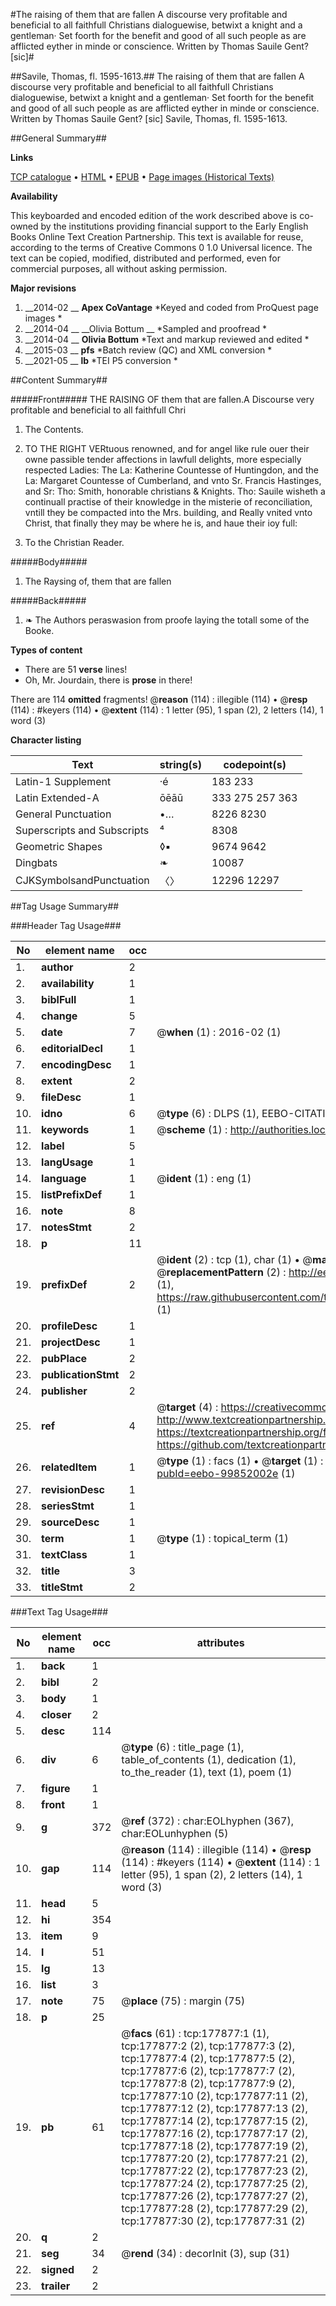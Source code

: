 #The raising of them that are fallen A discourse very profitable and beneficial to all faithfull Christians dialoguewise, betwixt a knight and a gentleman· Set foorth for the benefit and good of all such people as are afflicted eyther in minde or conscience. Written by Thomas Sauile Gent? [sic]#

##Savile, Thomas, fl. 1595-1613.##
The raising of them that are fallen A discourse very profitable and beneficial to all faithfull Christians dialoguewise, betwixt a knight and a gentleman· Set foorth for the benefit and good of all such people as are afflicted eyther in minde or conscience. Written by Thomas Sauile Gent? [sic]
Savile, Thomas, fl. 1595-1613.

##General Summary##

**Links**

[TCP catalogue](http://www.ota.ox.ac.uk/tcp/)  • 
[HTML](http://tei.it.ox.ac.uk/tcp/Texts-HTML/free/B15/B15648.html)  • 
[EPUB](http://tei.it.ox.ac.uk/tcp/Texts-EPUB/free/B15/B15648.epub) • 
[Page images (Historical Texts)](https://historicaltexts.jisc.ac.uk/eebo-99852002e)

**Availability**

This keyboarded and encoded edition of the work described above is co-owned by the
    institutions providing financial support to the Early English Books Online Text Creation
    Partnership. This text is available for reuse, according to the terms of  Creative Commons 0 1.0 Universal
    licence. The text can be copied, modified, distributed and performed, even for commercial
    purposes, all without asking permission.

**Major revisions**

1. __2014-02 __ __Apex CoVantage__ *Keyed and coded from ProQuest page images *
1. __2014-04 __ __Olivia Bottum __ *Sampled and proofread *
1. __2014-04 __ __Olivia Bottum__ *Text and markup reviewed and edited *
1. __2015-03 __ __pfs__ *Batch review (QC) and XML conversion *
1. __2021-05 __ __lb__ *TEI P5 conversion *

##Content Summary##

#####Front#####
THE RAISING OF them that are fallen.A Discourse very profitable and beneficial to all faithfull Chri
1. The Contents.

1. TO THE RIGHT VERtuous renowned, and for angel like rule ouer their owne passible tender affections in lawfull delights, more especially respected Ladies: The La: Katherine Countesse of Huntingdon, and the La: Margaret Countesse of Cumberland, and vnto Sr. Francis Hastinges, and Sr: Tho: Smith, honorable christians & Knights. Tho: Sauile wisheth a continuall practise of their knowledge in the misterie of reconciliation, vntill they be compacted into the Mrs. building, and Really vnited vnto Christ, that finally they may be where he is, and haue their ioy full:

1. To the Christian Reader.

#####Body#####

1. The Raysing of, them that are fallen

#####Back#####

1. ❧ The Authors peraswasion from proofe laying the totall some of the Booke.

**Types of content**

  * There are 51 **verse** lines!
  * Oh, Mr. Jourdain, there is **prose** in there!

There are 114 **omitted** fragments! 
 @__reason__ (114) : illegible (114)  •  @__resp__ (114) : #keyers (114)  •  @__extent__ (114) : 1 letter (95), 1 span (2), 2 letters (14), 1 word (3)

**Character listing**


|Text|string(s)|codepoint(s)|
|---|---|---|
|Latin-1 Supplement|·é|183 233|
|Latin Extended-A|ōēāū|333 275 257 363|
|General Punctuation|•…|8226 8230|
|Superscripts             and Subscripts|⁴|8308|
|Geometric Shapes|◊▪|9674 9642|
|Dingbats|❧|10087|
|CJKSymbolsandPunctuation|〈〉|12296 12297|

##Tag Usage Summary##

###Header Tag Usage###

|No|element name|occ|attributes|
|---|---|---|---|
|1.|__author__|2||
|2.|__availability__|1||
|3.|__biblFull__|1||
|4.|__change__|5||
|5.|__date__|7| @__when__ (1) : 2016-02 (1)|
|6.|__editorialDecl__|1||
|7.|__encodingDesc__|1||
|8.|__extent__|2||
|9.|__fileDesc__|1||
|10.|__idno__|6| @__type__ (6) : DLPS (1), EEBO-CITATION (1), VID (1), EEBO-PROQUEST (1), STC (2)|
|11.|__keywords__|1| @__scheme__ (1) : http://authorities.loc.gov/ (1)|
|12.|__label__|5||
|13.|__langUsage__|1||
|14.|__language__|1| @__ident__ (1) : eng (1)|
|15.|__listPrefixDef__|1||
|16.|__note__|8||
|17.|__notesStmt__|2||
|18.|__p__|11||
|19.|__prefixDef__|2| @__ident__ (2) : tcp (1), char (1)  •  @__matchPattern__ (2) : ([0-9\-]+):([0-9IVX]+) (1), (.+) (1)  •  @__replacementPattern__ (2) : http://eebo.chadwyck.com/downloadtiff?vid=$1&page=$2 (1), https://raw.githubusercontent.com/textcreationpartnership/Texts/master/tcpchars.xml#$1 (1)|
|20.|__profileDesc__|1||
|21.|__projectDesc__|1||
|22.|__pubPlace__|2||
|23.|__publicationStmt__|2||
|24.|__publisher__|2||
|25.|__ref__|4| @__target__ (4) : https://creativecommons.org/publicdomain/zero/1.0/ (1), http://www.textcreationpartnership.org/docs/. (1), https://textcreationpartnership.org/faq/#faq05 (1), https://github.com/textcreationpartnership (1)|
|26.|__relatedItem__|1| @__type__ (1) : facs (1)  •  @__target__ (1) : https://data.historicaltexts.jisc.ac.uk/view?pubId=eebo-99852002e (1)|
|27.|__revisionDesc__|1||
|28.|__seriesStmt__|1||
|29.|__sourceDesc__|1||
|30.|__term__|1| @__type__ (1) : topical_term (1)|
|31.|__textClass__|1||
|32.|__title__|3||
|33.|__titleStmt__|2||


###Text Tag Usage###

|No|element name|occ|attributes|
|---|---|---|---|
|1.|__back__|1||
|2.|__bibl__|2||
|3.|__body__|1||
|4.|__closer__|2||
|5.|__desc__|114||
|6.|__div__|6| @__type__ (6) : title_page (1), table_of_contents (1), dedication (1), to_the_reader (1), text (1), poem (1)|
|7.|__figure__|1||
|8.|__front__|1||
|9.|__g__|372| @__ref__ (372) : char:EOLhyphen (367), char:EOLunhyphen (5)|
|10.|__gap__|114| @__reason__ (114) : illegible (114)  •  @__resp__ (114) : #keyers (114)  •  @__extent__ (114) : 1 letter (95), 1 span (2), 2 letters (14), 1 word (3)|
|11.|__head__|5||
|12.|__hi__|354||
|13.|__item__|9||
|14.|__l__|51||
|15.|__lg__|13||
|16.|__list__|3||
|17.|__note__|75| @__place__ (75) : margin (75)|
|18.|__p__|25||
|19.|__pb__|61| @__facs__ (61) : tcp:177877:1 (1), tcp:177877:2 (2), tcp:177877:3 (2), tcp:177877:4 (2), tcp:177877:5 (2), tcp:177877:6 (2), tcp:177877:7 (2), tcp:177877:8 (2), tcp:177877:9 (2), tcp:177877:10 (2), tcp:177877:11 (2), tcp:177877:12 (2), tcp:177877:13 (2), tcp:177877:14 (2), tcp:177877:15 (2), tcp:177877:16 (2), tcp:177877:17 (2), tcp:177877:18 (2), tcp:177877:19 (2), tcp:177877:20 (2), tcp:177877:21 (2), tcp:177877:22 (2), tcp:177877:23 (2), tcp:177877:24 (2), tcp:177877:25 (2), tcp:177877:26 (2), tcp:177877:27 (2), tcp:177877:28 (2), tcp:177877:29 (2), tcp:177877:30 (2), tcp:177877:31 (2)|
|20.|__q__|2||
|21.|__seg__|34| @__rend__ (34) : decorInit (3), sup (31)|
|22.|__signed__|2||
|23.|__trailer__|2||
